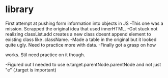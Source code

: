# library
First attempt at pushing form information into objects in JS
-This one was a mission. Scrapped the original idea that used innerHTML.
-Got stuck not realizing classList.add creates a new class doesnt append element to existing class like .className.
-Made a table in the original but it looked quite ugly. Need to practice more with data.
-Finally got a grasp on how <form> works. Stil need practice on it though.
<!-- -Having trouble figuring out how to use the 'X' button on the created element to close that specific element. -->
-Figured out I needed to use e.target.parentNode.parentNode and not just "e" (.target is important)